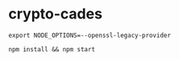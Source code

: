 # crypto-cades

```
export NODE_OPTIONS=--openssl-legacy-provider
```

```
npm install && npm start
```
